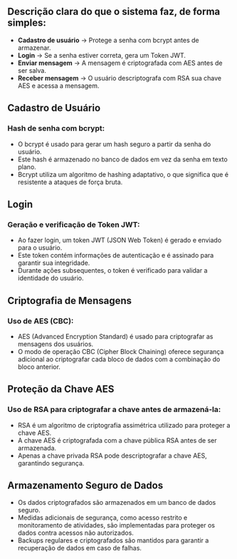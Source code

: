 ## Descrição clara do que o sistema faz, de forma simples:

- **Cadastro de usuário** → Protege a senha com bcrypt antes de armazenar.
- **Login** → Se a senha estiver correta, gera um Token JWT.
- **Enviar mensagem** → A mensagem é criptografada com AES antes de ser salva.
- **Receber mensagem** → O usuário descriptografa com RSA sua chave AES e acessa a mensagem.

## Cadastro de Usuário

### Hash de senha com bcrypt:

- O bcrypt é usado para gerar um hash seguro a partir da senha do usuário.
- Este hash é armazenado no banco de dados em vez da senha em texto plano.
- Bcrypt utiliza um algoritmo de hashing adaptativo, o que significa que é resistente a ataques de força bruta.

## Login

### Geração e verificação de Token JWT:

- Ao fazer login, um token JWT (JSON Web Token) é gerado e enviado para o usuário.
- Este token contém informações de autenticação e é assinado para garantir sua integridade.
- Durante ações subsequentes, o token é verificado para validar a identidade do usuário.

## Criptografia de Mensagens

### Uso de AES (CBC):

- AES (Advanced Encryption Standard) é usado para criptografar as mensagens dos usuários.
- O modo de operação CBC (Cipher Block Chaining) oferece segurança adicional ao criptografar cada bloco de dados com a combinação do bloco anterior.

## Proteção da Chave AES

### Uso de RSA para criptografar a chave antes de armazená-la:

- RSA é um algoritmo de criptografia assimétrica utilizado para proteger a chave AES.
- A chave AES é criptografada com a chave pública RSA antes de ser armazenada.
- Apenas a chave privada RSA pode descriptografar a chave AES, garantindo segurança.

## Armazenamento Seguro de Dados

- Os dados criptografados são armazenados em um banco de dados seguro.
- Medidas adicionais de segurança, como acesso restrito e monitoramento de atividades, são implementadas para proteger os dados contra acessos não autorizados.
- Backups regulares e criptografados são mantidos para garantir a recuperação de dados em caso de falhas.
